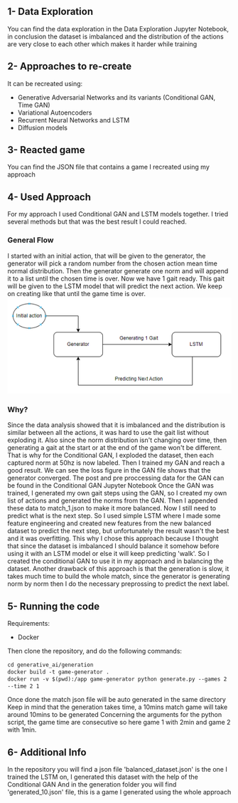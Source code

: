 ## 1- Data Exploration

You can find the data exploration in the Data Exploration Jupyter Notebook, in conclusion the dataset is imbalanced and the distribution of the actions are very close to each other which makes it harder while training

## 2- Approaches to re-create

It can be recreated using:
- Generative Adversarial Networks and its variants (Conditional GAN, Time GAN)
- Variational Autoencoders
- Recurrent Neural Networks and LSTM
- Diffusion models

## 3- Reacted game

You can find the JSON file that contains a game I recreated using my approach

## 4- Used Approach

For my approach I used Conditional GAN and LSTM models together. I tried several methods but that was the best result I could reached.

### General Flow

I started with an initial action, that will be given to the generator, the generator will pick a random number from the chosen action mean time normal distribution. Then the generator generate one norm and will append it to a list until the chosen time is over. Now we have 1 gait ready. 
This gait will be given to the LSTM model that will predict the next action. We keep on creating like that until the game time is over.
![General Flow](image.png)

### Why?

Since the data analysis showed that it is imbalanced and the distribution is similar between  all the actions, it was hard to use the gait list without exploding it. 
Also since the norm distribution isn't changing over time, then generating a gait at the start or at the end of the game won't be different.
That is why for the Conditional GAN, I exploded the dataset, then each captured norm at 50hz is now labeled. Then I trained my GAN and reach a good result. We can see the loss figure in the GAN file shows that the generator converged.
The post and pre proccessing data for the GAN can be found in the Conditional GAN Jupyter Notebook
Once the GAN was trained, I generated my own gait steps using the GAN, so I created my own list of actions and generated the norms from the GAN. Then I appended these data to match_1.json to make it more balanced.
Now I still need to predict what is the next step. So I used simple LSTM where I made some feature engineering and created new features from the new balanced dataset to predict the next step, but unfortunately the result wasn't the best and it was overfitting.
This why I chose this approach because I thought that since the dataset is imbalanced I should balance it somehow before using it with an LSTM model or else it will keep predicting 'walk'. So I created the conditional GAN to use it in my approach and in balancing the dataset.
Another drawback of this approach is that the generation is slow, it takes much time to build the whole match, since the generator is generating norm by norm then I do the necessary preprossing to predict the next label.

## 5- Running the code

Requirements:
- Docker

Then clone the repository, and do the following commands:
```
cd generative_ai/generation
docker build -t game-generator .
docker run -v $(pwd):/app game-generator python generate.py --games 2 --time 2 1
```

Once done the match json file will be auto generated in the same directory
Keep in mind that the generation takes time, a 10mins match game will take around 10mins to be generated
Concerning the arguments for the python script, the game time are consecutive so here game 1 with 2min and game 2 with 1min.

## 6- Additional Info

In the repository you will find a json file 'balanced_dataset.json' is the one I trained the LSTM on, I generated this dataset with the help of the Conditional GAN
And in the generation folder you will find 'generated_10.json' file, this is a game I generated using the whole approach